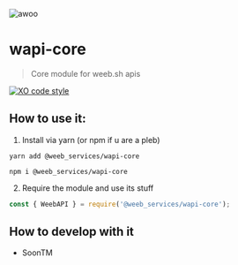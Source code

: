 ![awoo](https://i.imgur.com/dTuYvKG.jpg)
# wapi-core
> Core module for weeb.sh apis

[![XO code style](https://img.shields.io/badge/code_style-XO-5ed9c7.svg)](https://github.com/xojs/xo)

## How to use it:

1. Install via yarn (or npm if u are a pleb)
```
yarn add @weeb_services/wapi-core

npm i @weeb_services/wapi-core
```
2. Require the module and use its stuff
```js
const { WeebAPI } = require('@weeb_services/wapi-core');
```

## How to develop with it

- SoonTM
